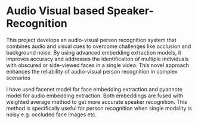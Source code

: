 # Audio Visual based Speaker-Recognition


This project develops an audio-visual person recognition system that combines audio and visual cues to overcome challenges like occlusion and background noise. By using advanced embedding extraction models, it improves accuracy and addresses the identification of multiple individuals with obscured or side-viewed faces in a single video. This novel approach enhances the reliability of audio-visual person recognition in complex scenarios

I have used facenet model for face embedding extraction and pyannote model for audio embedding extraction. Both embeddings are fused with weighted average method to get more accurate speaker recognition. This method is specifically useful for person recognition when single modality is noisy e.g. occluded face images etc. 
